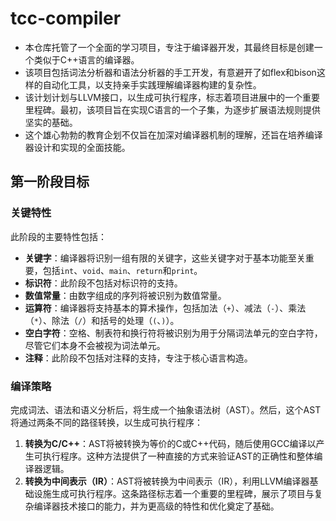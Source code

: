 # tcc-compiler

- 本仓库托管了一个全面的学习项目，专注于编译器开发，其最终目标是创建一个类似于C++语言的编译器。
- 该项目包括词法分析器和语法分析器的手工开发，有意避开了如flex和bison这样的自动化工具，以支持亲手实践理解编译器构建的复杂性。
- 该计划计划与LLVM接口，以生成可执行程序，标志着项目进展中的一个重要里程碑。最初，该项目旨在实现C语言的一个子集，为逐步扩展语法规则提供坚实的基础。
- 这个雄心勃勃的教育企划不仅旨在加深对编译器机制的理解，还旨在培养编译器设计和实现的全面技能。

## 第一阶段目标

### 关键特性

此阶段的主要特性包括：

- **关键字**：编译器将识别一组有限的关键字，这些关键字对于基本功能至关重要，包括`int`、`void`、`main`、`return`和`print`。
- **标识符**：此阶段不包括对标识符的支持。
- **数值常量**：由数字组成的序列将被识别为数值常量。
- **运算符**：编译器将支持基本的算术操作，包括加法（`+`）、减法（`-`）、乘法（`*`）、除法（`/`）和括号的处理（`(`、`)`）。
- **空白字符**：空格、制表符和换行符将被识别为用于分隔词法单元的空白字符，尽管它们本身不会被视为词法单元。
- **注释**：此阶段不包括对注释的支持，专注于核心语言构造。

### 编译策略

完成词法、语法和语义分析后，将生成一个抽象语法树（AST）。然后，这个AST将通过两条不同的路径转换，以生成可执行程序：

1. **转换为C/C++**：AST将被转换为等价的C或C++代码，随后使用GCC编译以产生可执行程序。这种方法提供了一种直接的方式来验证AST的正确性和整体编译器逻辑。
2. **转换为中间表示（IR）**：AST将被转换为中间表示（IR），利用LLVM编译器基础设施生成可执行程序。这条路径标志着一个重要的里程碑，展示了项目与复杂编译器技术接口的能力，并为更高级的特性和优化奠定了基础。